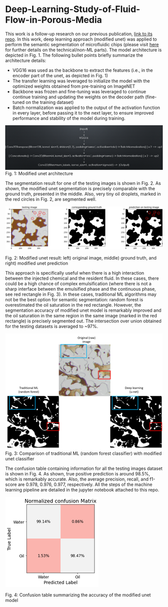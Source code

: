 # Deep-Learning-Study-of-Fluid-Flow-in-Porous-Media

This work is a follow-up research on our previous publication, <a href="https://github.com/DanialArab/Random-Forest-Classifier-to-Characterize-Emulsions/" target="_blank" rel="noopener">link to its repo</a>. In this work, deep learning approach (modified unet) was applied to perform the semantic segmentation of microfluidic chips (please visit <a href="https://www.sciencedirect.com/science/article/abs/pii/S0920410522007045?via%3Dihub/" target="_blank" rel="noopener">here</a> for further details on the technical/non-ML parts). The model architecture is depicted in Fig. 1. The following bullet points briefly summarize the architecture details:

* VGG16 was used as the backbone to extract the features (i.e., in the encoder part of the unet, as depicted in Fig. 1)
* The transfer learning was leveraged to initialize the model with the optimized weights obtained from pre-training on ImageNET
* Backbone was frozen and fine-tuning was leveraged to continue continue training and updating the weights on the decoder path (fine-tuned on the training dataset)
* Batch normalization was applied to the output of the activation function in every layer, before passing it to the next layer, to ensure improved performance and stability of the model during training.

![](https://raw.githubusercontent.com/DanialArab/images/main/my_papers/architecture.PNG)
Fig. 1: Modified unet architecture 

The segmentation result for one of the testing images is shown in Fig. 2. As shown, the modified unet segmentation is precisely comparable with the ground truth, presented in the middle. Also, very tiny oil droplets, marked in the red circles in Fig. 2, are segmented well. 

![](https://raw.githubusercontent.com/DanialArab/images/main/my_papers/prediction_unet.PNG)

Fig. 2: Modified unet result: left) original image, middle) ground truth, and right) modified unet prediction 

This approach is specifically useful when there is a high interaction between the injected chemical and the resident fluid. In these cases, there could be a high chance of complex emulsification (where there is not a sharp interface between the emulsified phase and the continuous phase, see red rectangle in Fig. 3). In these cases, traditional ML algorithms may not be the best option for semantic segmentation: random forest is overestimated the oil saturation in the red rectangle. However, the segmentation accuracy of modified unet model is remarkably improved and the oil saturation in the same region in the same image (marked in the red rectangle) is precisely segmented out. The intersection over union obtained for the testing datasets is averaged to ~97%.

![](https://raw.githubusercontent.com/DanialArab/images/main/my_papers/deep_learning_vs_rf.PNG)
Fig. 3: Comparison of traditional ML (random forest classifier) with modified unet classifier 

The confusion table containing information for all the testing images dataset is shown in Fig. 4. As shown, true positive prediction is around 98.5%, which is remarkably accurate. Also, the average precision, recall, and f1-score are 0.978, 0.976, 0.977, respectively. All the steps of the machine learning pipeline are detailed in the jupyter notebook attached to this repo.  

![](https://raw.githubusercontent.com/DanialArab/images/main/my_papers/confusion%20table.png)

Fig. 4: Confusion table summarizing the accuracy of the modified unet model 
